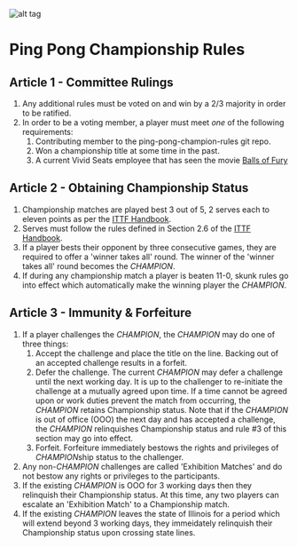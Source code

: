 ![alt tag](https://66.media.tumblr.com/tumblr_lfp90xpDTm1qb9w8so1_250.gif)

# Ping Pong Championship Rules


## Article 1 - Committee Rulings
1. Any additional rules must be voted on and win by a 2/3 majority in order to be ratified.
2. In order to be a voting member, a player must meet *one* of the following requirements:
    1. Contributing member to the ping-pong-champion-rules git repo.
    2. Won a championship title at some time in the past.
    3. A current Vivid Seats employee that has seen the movie [Balls of Fury](http://www.imdb.com/title/tt0424823/)

## Article 2 - Obtaining Championship Status
1. Championship matches are played best 3 out of 5, 2 serves each to eleven points as per the [ITTF Handbook](http://www.ittf.com/handbook/).
2. Serves must follow the rules defined in Section 2.6 of the [ITTF Handbook](http://www.ittf.com/handbook/).
3. If a player bests their opponent by three consecutive games, they are required to offer a 'winner takes all' round. The winner of the 'winner takes all' round becomes the *CHAMPION*.
4. If during any championship match a player is beaten 11-0, skunk rules go into effect which automatically make the winning player the *CHAMPION*.

## Article 3 - Immunity & Forfeiture
1. If a player challenges the *CHAMPION*, the *CHAMPION* may do one of three things:
    1. Accept the challenge and place the title on the line. Backing out of an accepted challenge results in a forfeit.
    2. Defer the challenge. The current *CHAMPION* may defer a challenge until the next working day. It is up to the challenger to re-initiate the challenge at a mutually agreed upon time. If a time cannot be agreed upon or work duties prevent the match from occurring, the *CHAMPION* retains Championship status. Note that if the *CHAMPION* is out of office (OOO) the next day and has accepted a challenge, the *CHAMPION* relinquishes Championship status and rule #3 of this section may go into effect.
    3. Forfeit. Forfeiture immediately bestows the rights and privileges of *CHAMPION*ship status to the challenger.
2. Any non-*CHAMPION* challenges are called 'Exhibition Matches' and do not bestow any rights or privileges to the participants.
3. If the existing *CHAMPION* is OOO for 3 working days then they relinquish their Championship status. At this time, any two players can escalate an 'Exhibition Match' to a Championship match.
4. If the existing *CHAMPION* leaves the state of Illinois for a period which will extend beyond 3 working days, they immeidately relinquish their Championship status upon crossing state lines.
